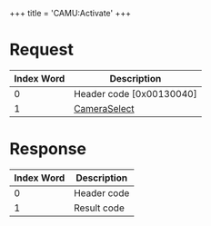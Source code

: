 +++
title = 'CAMU:Activate'
+++

# Request

| Index Word | Description                                             |
|------------|---------------------------------------------------------|
| 0          | Header code \[0x00130040\]                              |
| 1          | [CameraSelect](Camera_Services#cameraselect "wikilink") |

# Response

| Index Word | Description |
|------------|-------------|
| 0          | Header code |
| 1          | Result code |
